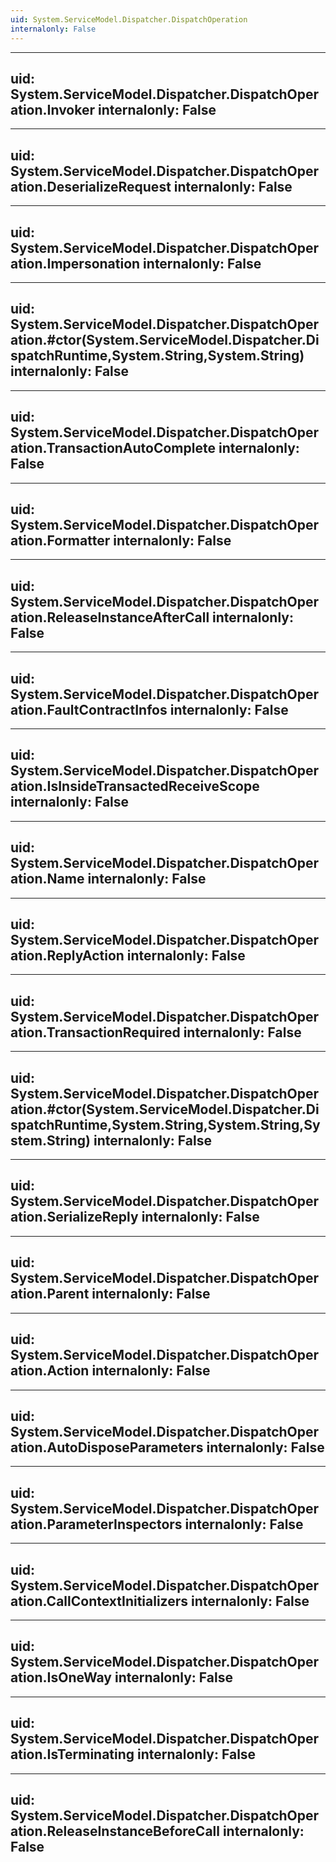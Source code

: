 ```yaml
---
uid: System.ServiceModel.Dispatcher.DispatchOperation
internalonly: False
---
```


---
uid: System.ServiceModel.Dispatcher.DispatchOperation.Invoker
internalonly: False
---

---
uid: System.ServiceModel.Dispatcher.DispatchOperation.DeserializeRequest
internalonly: False
---

---
uid: System.ServiceModel.Dispatcher.DispatchOperation.Impersonation
internalonly: False
---

---
uid: System.ServiceModel.Dispatcher.DispatchOperation.#ctor(System.ServiceModel.Dispatcher.DispatchRuntime,System.String,System.String)
internalonly: False
---

---
uid: System.ServiceModel.Dispatcher.DispatchOperation.TransactionAutoComplete
internalonly: False
---

---
uid: System.ServiceModel.Dispatcher.DispatchOperation.Formatter
internalonly: False
---

---
uid: System.ServiceModel.Dispatcher.DispatchOperation.ReleaseInstanceAfterCall
internalonly: False
---

---
uid: System.ServiceModel.Dispatcher.DispatchOperation.FaultContractInfos
internalonly: False
---

---
uid: System.ServiceModel.Dispatcher.DispatchOperation.IsInsideTransactedReceiveScope
internalonly: False
---

---
uid: System.ServiceModel.Dispatcher.DispatchOperation.Name
internalonly: False
---

---
uid: System.ServiceModel.Dispatcher.DispatchOperation.ReplyAction
internalonly: False
---

---
uid: System.ServiceModel.Dispatcher.DispatchOperation.TransactionRequired
internalonly: False
---

---
uid: System.ServiceModel.Dispatcher.DispatchOperation.#ctor(System.ServiceModel.Dispatcher.DispatchRuntime,System.String,System.String,System.String)
internalonly: False
---

---
uid: System.ServiceModel.Dispatcher.DispatchOperation.SerializeReply
internalonly: False
---

---
uid: System.ServiceModel.Dispatcher.DispatchOperation.Parent
internalonly: False
---

---
uid: System.ServiceModel.Dispatcher.DispatchOperation.Action
internalonly: False
---

---
uid: System.ServiceModel.Dispatcher.DispatchOperation.AutoDisposeParameters
internalonly: False
---

---
uid: System.ServiceModel.Dispatcher.DispatchOperation.ParameterInspectors
internalonly: False
---

---
uid: System.ServiceModel.Dispatcher.DispatchOperation.CallContextInitializers
internalonly: False
---

---
uid: System.ServiceModel.Dispatcher.DispatchOperation.IsOneWay
internalonly: False
---

---
uid: System.ServiceModel.Dispatcher.DispatchOperation.IsTerminating
internalonly: False
---

---
uid: System.ServiceModel.Dispatcher.DispatchOperation.ReleaseInstanceBeforeCall
internalonly: False
---
